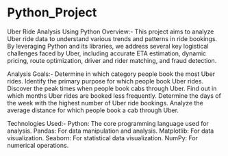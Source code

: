 # Python_Project
Uber Ride Analysis Using Python
Overview:-
This project aims to analyze Uber ride data to understand various trends and patterns in ride bookings. By leveraging Python and its libraries, we address several key logistical challenges faced by Uber, including accurate ETA estimation, dynamic pricing, route optimization, driver and rider matching, and fraud detection.

Analysis Goals:-
Determine in which category people book the most Uber rides.
Identify the primary purpose for which people book Uber rides.
Discover the peak times when people book cabs through Uber.
Find out in which months Uber rides are booked less frequently.
Determine the days of the week with the highest number of Uber ride bookings.
Analyze the average distance for which people book a cab through Uber.

Technologies Used:-
Python: The core programming language used for analysis.
Pandas: For data manipulation and analysis.
Matplotlib: For data visualization.
Seaborn: For statistical data visualization.
NumPy: For numerical operations.

